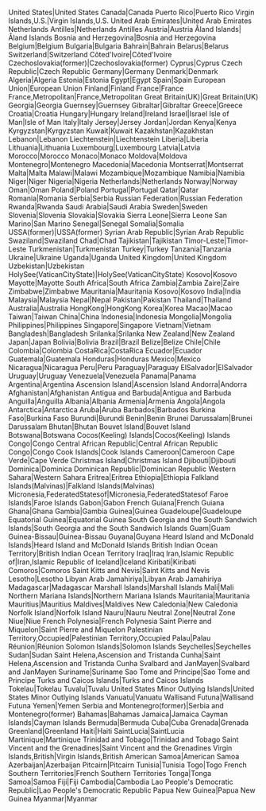 United States|United States
Canada|Canada
Puerto Rico|Puerto Rico
Virgin Islands,U.S.|Virgin Islands,U.S.
United Arab Emirates|United Arab Emirates
Netherlands Antilles|Netherlands Antilles
Austria|Austria
Åland Islands|Åland Islands
Bosnia and Herzegovina|Bosnia and Herzegovina
Belgium|Belgium
Bulgaria|Bulgaria
Bahrain|Bahrain
Belarus|Belarus
Switzerland|Switzerland
Côted'Ivoire|Côted'Ivoire
Czechoslovakia(former)|Czechoslovakia(former)
Cyprus|Cyprus
Czech Republic|Czech Republic
Germany|Germany
Denmark|Denmark
Algeria|Algeria
Estonia|Estonia
Egypt|Egypt
Spain|Spain
European Union|European Union
Finland|Finland
France|France
France,Metropolitan|France,Metropolitan
Great Britain(UK)|Great Britain(UK)
Georgia|Georgia
Guernsey|Guernsey
Gibraltar|Gibraltar
Greece|Greece
Croatia|Croatia
Hungary|Hungary
Ireland|Ireland
Israel|Israel
Isle of Man|Isle of Man
Italy|Italy
Jersey|Jersey
Jordan|Jordan
Kenya|Kenya
Kyrgyzstan|Kyrgyzstan
Kuwait|Kuwait
Kazakhstan|Kazakhstan
Lebanon|Lebanon
Liechtenstein|Liechtenstein
Liberia|Liberia
Lithuania|Lithuania
Luxembourg|Luxembourg
Latvia|Latvia
Morocco|Morocco
Monaco|Monaco
Moldova|Moldova
Montenegro|Montenegro
Macedonia|Macedonia
Montserrat|Montserrat
Malta|Malta
Malawi|Malawi
Mozambique|Mozambique
Namibia|Namibia
Niger|Niger
Nigeria|Nigeria
Netherlands|Netherlands
Norway|Norway
Oman|Oman
Poland|Poland
Portugal|Portugal
Qatar|Qatar
Romania|Romania
Serbia|Serbia
Russian Federation|Russian Federation
Rwanda|Rwanda
Saudi Arabia|Saudi Arabia
Sweden|Sweden
Slovenia|Slovenia
Slovakia|Slovakia
Sierra Leone|Sierra Leone
San Marino|San Marino
Senegal|Senegal
Somalia|Somalia
USSA(former)|USSA(former)
Syrian Arab Republic|Syrian Arab Republic
Swaziland|Swaziland
Chad|Chad
Tajikistan|Tajikistan
Timor-Leste|Timor-Leste
Turkmenistan|Turkmenistan
Turkey|Turkey
Tanzania|Tanzania
Ukraine|Ukraine
Uganda|Uganda
United Kingdom|United Kingdom
Uzbekistan|Uzbekistan
HolySee(VaticanCityState)|HolySee(VaticanCityState)
Kosovo|Kosovo
Mayotte|Mayotte
South Africa|South Africa
Zambia|Zambia
Zaire|Zaire
Zimbabwe|Zimbabwe
Mauritania|Mauritania
Kosovo|Kosovo
India|India
Malaysia|Malaysia
Nepal|Nepal
Pakistan|Pakistan
Thailand|Thailand
Australia|Australia
HongKong|HongKong
Korea|Korea
Macao|Macao
Taiwan|Taiwan
China|China
Indonesia|Indonesia
Mongolia|Mongolia
Philippines|Philippines
Singapore|Singapore
Vietnam|Vietnam
Bangladesh|Bangladesh
Srilanka|Srilanka
New Zealand|New Zealand
Japan|Japan
Bolivia|Bolivia
Brazil|Brazil
Belize|Belize
Chile|Chile
Colombia|Colombia
CostaRica|CostaRica
Ecuador|Ecuador
Guatemala|Guatemala
Honduras|Honduras
Mexico|Mexico
Nicaragua|Nicaragua
Peru|Peru
Paraguay|Paraguay
ElSalvador|ElSalvador
Uruguay|Uruguay
Venezuela|Venezuela
Panama|Panama
Argentina|Argentina
Ascension Island|Ascension Island
Andorra|Andorra
Afghanistan|Afghanistan
Antigua and Barbuda|Antigua and Barbuda
Anguilla|Anguilla
Albania|Albania
Armenia|Armenia
Angola|Angola
Antarctica|Antarctica
Aruba|Aruba
Barbados|Barbados
Burkina Faso|Burkina Faso
Burundi|Burundi
Benin|Benin
Brunei Darussalam|Brunei Darussalam
Bhutan|Bhutan
Bouvet Island|Bouvet Island
Botswana|Botswana
Cocos(Keeling) Islands|Cocos(Keeling) Islands
Congo|Congo
Central African Republic|Central African Republic
Congo|Congo
Cook Islands|Cook Islands
Cameroon|Cameroon
Cape Verde|Cape Verde
Christmas Island|Christmas Island
Djibouti|Djibouti
Dominica|Dominica
Dominican Republic|Dominican Republic
Western Sahara|Western Sahara
Eritrea|Eritrea
Ethiopia|Ethiopia
Falkland Islands(Malvinas)|Falkland Islands(Malvinas)
Micronesia,FederatedStatesof|Micronesia,FederatedStatesof
Faroe Islands|Faroe Islands
Gabon|Gabon
French Guiana|French Guiana
Ghana|Ghana
Gambia|Gambia
Guinea|Guinea
Guadeloupe|Guadeloupe
Equatorial Guinea|Equatorial Guinea
South Georgia and the South Sandwich Islands|South Georgia and the South Sandwich Islands
Guam|Guam
Guinea-Bissau|Guinea-Bissau
Guyana|Guyana
Heard Island and McDonald Islands|Heard Island and McDonald Islands
British Indian Ocean Territory|British Indian Ocean Territory
Iraq|Iraq
Iran,Islamic Republic of|Iran,Islamic Republic of
Iceland|Iceland
Kiribati|Kiribati
Comoros|Comoros
Saint Kitts and Nevis|Saint Kitts and Nevis
Lesotho|Lesotho
Libyan Arab Jamahiriya|Libyan Arab Jamahiriya
Madagascar|Madagascar
Marshall Islands|Marshall Islands
Mali|Mali
Northern Mariana Islands|Northern Mariana Islands
Mauritania|Mauritania
Mauritius|Mauritius
Maldives|Maldives
New Caledonia|New Caledonia
Norfolk Island|Norfolk Island
Nauru|Nauru
Neutral Zone|Neutral Zone
Niue|Niue
French Polynesia|French Polynesia
Saint Pierre and Miquelon|Saint Pierre and Miquelon
Palestinian Territory,Occupied|Palestinian Territory,Occupied
Palau|Palau
Réunion|Réunion
Solomon Islands|Solomon Islands
Seychelles|Seychelles
Sudan|Sudan
Saint Helena,Ascension and Tristanda Cunha|Saint Helena,Ascension and Tristanda Cunha
Svalbard and JanMayen|Svalbard and JanMayen
Suriname|Suriname
Sao Tome and Principe|Sao Tome and Principe
Turks and Caicos Islands|Turks and Caicos Islands
Tokelau|Tokelau
Tuvalu|Tuvalu
United States Minor Outlying Islands|United States Minor Outlying Islands
Vanuatu|Vanuatu
Wallisand Futuna|Wallisand Futuna
Yemen|Yemen
Serbia and Montenegro(former)|Serbia and Montenegro(former)
Bahamas|Bahamas
Jamaica|Jamaica
Cayman Islands|Cayman Islands
Bermuda|Bermuda
Cuba|Cuba
Grenada|Grenada
Greenland|Greenland
Haiti|Haiti
SaintLucia|SaintLucia
Martinique|Martinique
Trinidad and Tobago|Trinidad and Tobago
Saint Vincent and the Grenadines|Saint Vincent and the Grenadines
Virgin Islands,British|Virgin Islands,British
American Samoa|American Samoa
Azerbaijan|Azerbaijan
Pitcairn|Pitcairn
Tunisia|Tunisia
Togo|Togo
French Southern Territories|French Southern Territories
Tonga|Tonga
Samoa|Samoa
Fiji|Fiji
Cambodia|Cambodia
Lao People's Democratic Republic|Lao People's Democratic Republic
Papua New Guinea|Papua New Guinea
Myanmar|Myanmar
